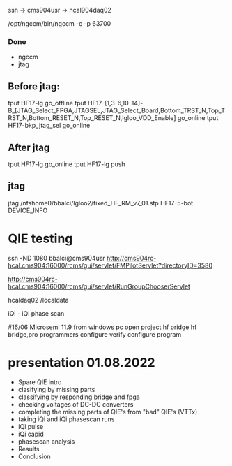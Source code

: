 ssh -> cms904usr -> hcal904daq02

/opt/ngccm/bin/ngccm -c -p 63700


### Done
- ngccm
- jtag

## Before jtag:
tput HF17-lg  go_offline
tput HF17-[1,3-6,10-14]-B_[JTAG_Select_FPGA,JTAGSEL,JTAG_Select_Board,Bottom_TRST_N,Top_TRST_N,Bottom_RESET_N,Top_RESET_N,Igloo_VDD_Enable] go_online
tput HF17-bkp_jtag_sel go_online

## After jtag
tput HF17-lg  go_online
tput  HF17-lg push

## jtag
jtag /nfshome0/bbalci/Igloo2/fixed_HF_RM_v7_01.stp HF17-5-bot DEVICE_INFO

# QIE testing

ssh -ND 1080 bbalci@cms904usr
http://cms904rc-hcal.cms904:16000/rcms/gui/servlet/FMPilotServlet?directoryID=3580

http://cms904rc-hcal.cms904:16000/rcms/gui/servlet/RunGroupChooserServlet

hcaldaq02 /localdata

iQi - iQi phase scan

#16/06
Microsemi 11.9 from windows pc
open project
hf pridge hf bridge,pro
programmers
configure
verify
configure
program

# presentation 01.08.2022
- Spare QIE intro
- clasifying by missing parts
- classifying by responding bridge and fpga
- checking voltages of DC-DC converters
- completing the missing parts of QIE's from "bad" QIE's (VTTx)
- taking iQi and iQi phasescan runs
- iQi pulse
- iQi capid
- phasescan analysis
- Results
- Conclusion
